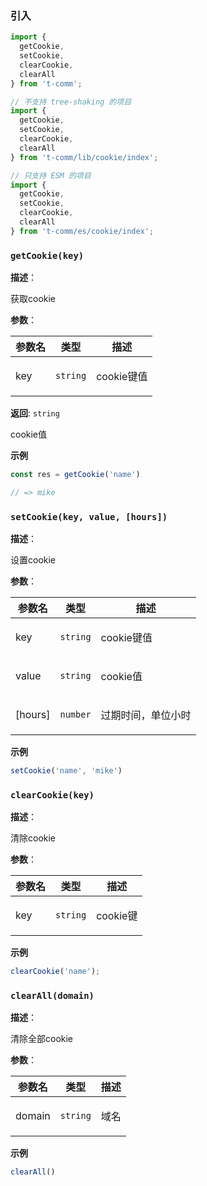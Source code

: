 
### 引入

```ts
import {
  getCookie,
  setCookie,
  clearCookie,
  clearAll
} from 't-comm';

// 不支持 tree-shaking 的项目
import {
  getCookie,
  setCookie,
  clearCookie,
  clearAll
} from 't-comm/lib/cookie/index';

// 只支持 ESM 的项目
import {
  getCookie,
  setCookie,
  clearCookie,
  clearAll
} from 't-comm/es/cookie/index';
```


### `getCookie(key)` 


**描述**：<p>获取cookie</p>

**参数**：


| 参数名 | 类型 | 描述 |
| --- | --- | --- |
| key | <code>string</code> | <p>cookie键值</p> |

**返回**: <code>string</code><br>

<p>cookie值</p>

**示例**

```typescript
const res = getCookie('name')

// => mike
```
<a name="setCookie"></a>

### `setCookie(key, value, [hours])` 


**描述**：<p>设置cookie</p>

**参数**：


| 参数名 | 类型 | 描述 |
| --- | --- | --- |
| key | <code>string</code> | <p>cookie键值</p> |
| value | <code>string</code> | <p>cookie值</p> |
| [hours] | <code>number</code> | <p>过期时间，单位小时</p> |



**示例**

```typescript
setCookie('name', 'mike')
```
<a name="clearCookie"></a>

### `clearCookie(key)` 


**描述**：<p>清除cookie</p>

**参数**：


| 参数名 | 类型 | 描述 |
| --- | --- | --- |
| key | <code>string</code> | <p>cookie键</p> |



**示例**

```typescript
clearCookie('name');
```
<a name="clearAll"></a>

### `clearAll(domain)` 


**描述**：<p>清除全部cookie</p>

**参数**：


| 参数名 | 类型 | 描述 |
| --- | --- | --- |
| domain | <code>string</code> | <p>域名</p> |



**示例**

```typescript
clearAll()
```

